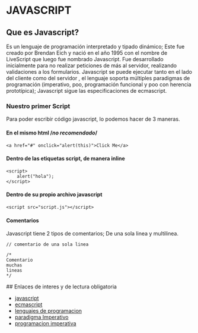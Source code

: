 # JAVASCRIPT
## Que es Javascript?
Es un lenguaje de programación interpretado y tipado dinámico; Este fue creado por Brendan Eich y nació en el año 1995 con el nombre de LiveScript que luego fue nombrado Javascript. Fue desarrollado inicialmente para no realizar peticiones de más al servidor, realizando validaciones a los formularios. Javascript se puede ejecutar tanto en el lado del cliente como del servidor , el lenguaje soporta múltiples paradigmas de programación (imperativo, poo, programación funcional y poo con herencia prototípica); Javascript sigue las especificaciones de ecmascript.

### Nuestro primer Script
Para poder escribir código javascript, lo podemos hacer de 3 maneras.

#### En el mismo html /*no recomendado*/
```
<a href="#" onclick="alert(this)">Click Me</a>
```

#### Dentro de las etiquetas script, de manera inline
```
<script>
    alert("hola");
</script>
```

#### Dentro de su propio archivo javascript
```
<script src="script.js"></script>
```

#### Comentarios
Javascript tiene 2 tipos de comentarios; De una sola linea y multilinea.
```
// comentario de una sola linea
```

```
/*
Comentario
muchas 
lineas
*/
```


## Enlaces de interes y de lectura obligatoria
* [javascript](https://es.wikipedia.org/wiki/JavaScript)
* [ecmascript](https://es.wikipedia.org/wiki/ECMAScript)
* [lenguajes de programacion](https://es.wikipedia.org/wiki/Lenguaje_de_programaci%C3%B3n)
* [paradigma Imperativo](https://kevinldp.wordpress.com/paradigma-imperativo/)
* [programacion imperativa](http://www.dccia.ua.es/dccia/inf/asignaturas/LPP/2010-2011/clases-domingo/sesion20.html)
